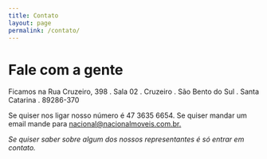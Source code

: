 ```yaml
---
title: Contato
layout: page
permalink: /contato/
---
```


# Fale com a gente

Ficamos na Rua Cruzeiro, 398 . Sala 02 . Cruzeiro . São Bento do Sul . Santa Catarina . 89286-370

Se quiser nos ligar nosso número é 47 3635 6654. Se quiser mandar um email mande para [nacional@nacionalmoveis.com.br.](mailto:nacional@nacionalmoveis.com.br)

*Se quiser saber sobre algum dos nossos representantes é só entrar em contato.*